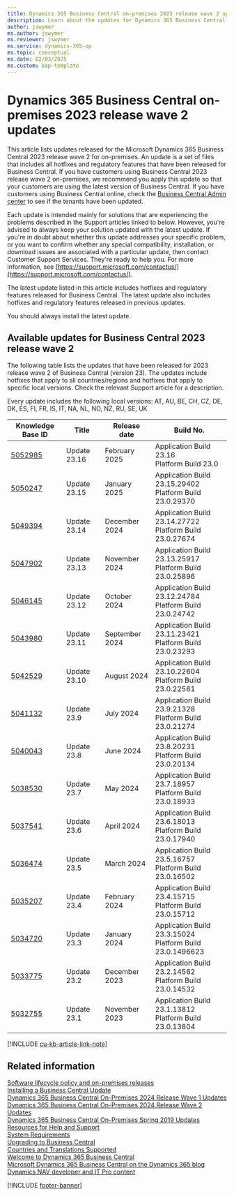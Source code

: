```yaml
---
title: Dynamics 365 Business Central on-premises 2023 release wave 2 updates
description: Learn about the updates for Dynamics 365 Business Central 2023 Release Wave 2 on-premises deployments.
author: jswymer
ms.author: jswymer
ms.reviewer: jswymer
ms.service: dynamics-365-op
ms.topic: conceptual
ms.date: 02/03/2025
ms.custom: bap-template
---
```


# Dynamics 365 Business Central on-premises 2023 release wave 2 updates

This article lists updates released for the Microsoft Dynamics 365 Business Central 2023 release wave 2 for on-premises. An update is a set of files that includes all hotfixes and regulatory features that have been released for Business Central. If you have customers using Business Central 2023 release wave 2 on-premises, we recommend you apply this update so that your customers are using the latest version of Business Central. If you have customers using Business Central online, check the [Business Central Admin center](../administration/tenant-admin-center.md) to see if the tenants have been updated.  

Each update is intended mainly for solutions that are experiencing the problems described in the Support articles linked to below. However, you're advised to always keep your solution updated with the latest update. If you're in doubt about whether this update addresses your specific problem, or you want to confirm whether any special compatibility, installation, or download issues are associated with a particular update, then contact Customer Support Services. They're ready to help you. For more information, see [https://support.microsoft.com/contactus/](https://support.microsoft.com/contactus/).

The latest update listed in this article includes hotfixes and regulatory features released for Business Central. The latest update also includes hotfixes and regulatory features released in previous updates.  

You should always install the latest update.

## Available updates for Business Central 2023 release wave 2

The following table lists the updates that have been released for 2023 release wave 2 of Business Central (version 23). The updates include hotfixes that apply to all countries/regions and hotfixes that apply to specific local versions. Check the relevant Support article for a description.

Every update includes the following local versions: AT, AU, BE, CH, CZ, DE, DK, ES, FI, FR, IS, IT, NA, NL, NO, NZ, RU, SE, UK

|Knowledge Base ID|Title|Release date  |Build No. |
|-----------------|-----|--------------|----------|
|[5052985](https://support.microsoft.com/help/5052985)|Update 23.16 |February 2025|Application Build 23.16</br>Platform Build 23.0|
|[5050247](https://support.microsoft.com/help/5050247)|Update 23.15 |January 2025|Application Build 23.15.29402</br>Platform Build 23.0.29370|
|[5049394](https://support.microsoft.com/help/5049394)|Update 23.14 |December 2024|Application Build 23.14.27722</br>Platform Build 23.0.27674|
|[5047902](https://support.microsoft.com/help/5047902)|Update 23.13 |November 2024|Application Build 23.13.25917</br>Platform Build 23.0.25896|
|[5046145](https://support.microsoft.com/help/5046145)|Update 23.12 |October 2024|Application Build 23.12.24784</br>Platform Build 23.0.24742|
|[5043980](https://support.microsoft.com/help/5043980)|Update 23.11 |September 2024|Application Build 23.11.23421</br>Platform Build 23.0.23293|
|[5042529](https://support.microsoft.com/help/5042529)|Update 23.10 |August 2024|Application Build 23.10.22604</br>Platform Build 23.0.22561|
|[5041132](https://support.microsoft.com/help/5041132)|Update 23.9 |July 2024|Application Build 23.9.21328</br>Platform Build 23.0.21274|
|[5040043](https://support.microsoft.com/help/5040043)|Update 23.8 |June 2024|Application Build 23.8.20231</br>Platform Build 23.0.20134|
|[5038530](https://support.microsoft.com/help/5038530)|Update 23.7 |May 2024|Application Build 23.7.18957</br>Platform Build 23.0.18933|
|[5037541](https://support.microsoft.com/help/5037541)|Update 23.6 |April 2024|Application Build 23.6.18013</br>Platform Build 23.0.17940|
|[5036474](https://support.microsoft.com/help/5036474)|Update 23.5 |March 2024|Application Build 23.5.16757</br>Platform Build 23.0.16502|
|[5035207](https://support.microsoft.com/help/5035207)|Update 23.4 |February 2024|Application Build 23.4.15715</br>Platform Build 23.0.15712|
|[5034720](https://support.microsoft.com/help/5034720)|Update 23.3 |January 2024|Application Build 23.3.15024</br>Platform Build 23.0.1496623|
|[5033775](https://support.microsoft.com/help/5033775)|Update 23.2 |December 2023|Application Build 23.2.14562 </br>Platform Build 23.0.14532|
|[5032755](https://support.microsoft.com/help/5032755)|Update 23.1 |November 2023|Application Build 23.1.13812 </br>Platform Build 23.0.13804|

[!INCLUDE [cu-kb-article-link-note](../includes/cu-kb-article-link-note.md)]

## Related information

[Software lifecycle policy and on-premises releases](../terms/lifecycle-policy-on-premises.md)  
[Installing a Business Central Update](../upgrade/upgrading-cumulative-update-v23.md)  
[Dynamics 365 Business Central On-Premises 2024 Release Wave 1 Updates](update-versions-24.md)  
[Dynamics 365 Business Central On-Premises 2024 Release Wave 2 Updates](update-versions-25.md)  
[Dynamics 365 Business Central On-Premises Spring 2019 Updates](update-versions-14.md)  
[Resources for Help and Support](../help-and-support.md)  
[System Requirements](system-requirements-business-central-v23.md)  
[Upgrading to Business Central](../upgrade/upgrading-to-business-central.md)  
[Countries and Translations Supported](../compliance/apptest-countries-and-translations.md)  
[Welcome to Dynamics 365 Business Central](/dynamics365/business-central/index)  
[Microsoft Dynamics 365 Business Central on the Dynamics 365 blog](https://www.microsoft.com/dynamics-365/blog/it-professional/product/dynamics-365-business-central/)  
[Dynamics NAV developer and IT Pro content](/dynamics-nav/index)

[!INCLUDE [footer-banner](../includes/footer-banner.md)]
